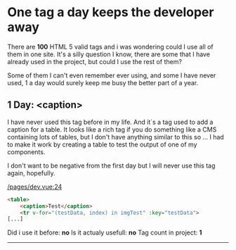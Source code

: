 # One tag a day keeps the developer away

There are **100** HTML 5 valid tags and i was wondering could I use all of them in one site. It's a silly question I know, there are some that I have already used in the project, but could I use the rest of them?

Some of them I can't even remember ever using, and some I have never used, 1 a day would surely keep me busy the better part of a year.


## 1 Day: \<caption>


I have never used this tag before in my life. And it`s a tag used to add a caption for a table. It looks like a rich tag if you do something like a CMS containing lots of tables, but I don't have anything similar to this so ... I had to make it work by creating a table to test the output of one of my components. 

I don't want to be negative from the first day but I will never use this tag again, hopefully. 

[/pages/dev.vue:24](./src/pages/dev.vue:24)

``` html
<table>
    <caption>Test</caption>
    <tr v-for="(testData, index) in imgTest" :key="testData">
[...]
```

Did i use it before: **no**
Is it actualy usefull: **no**
Tag count in project: **1** 

-----

